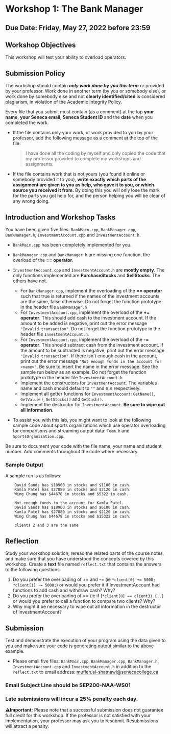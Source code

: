 # Workshop 1: The Bank Manager
## Due Date: Friday, May 27, 2022 before 23:59
## Workshop Objectives  
This workshop will test your ability to overload operators.

## Submission Policy
The workshop should contain ***only work done by you this term*** or provided by your professor.  Work done in another term (by you or somebody else), or work done by somebody else and not **clearly identified/cited** is considered plagiarism, in violation of the Academic Integrity Policy.

Every file that you submit must contain (as a comment) at the top **your name**, **your Seneca email**, **Seneca Student ID** and the **date** when you completed the work.

- If the file contains only your work, or work provided to you by your professor, add the following message as a comment at the top of the file:

    > I have done all the coding by myself and only copied the code that my professor provided to complete my workshops and assignments.

- If the file contains work that is not yours (you found it online or somebody provided it to you), **write exactly which parts of the assignment are given to you as help, who gave it to you, or which source you received it from.**  By doing this you will only lose the mark for the parts you got help for, and the person helping you will be clear of any wrong doing.

## Introduction and Workshop Tasks
You have been given five files: `BankMain.cpp`, `BankManager.cpp`, `BankManager.h`, `InvestmentAccount.cpp` and `InvestmentAccount.h`.

- `BankMain.cpp` has been completely implemented for you. 
- `BankManager.cpp` and `BankManager.h` are missing one function, the overload of the **== operator**. 
- `InvestmentAccount.cpp` and `InvestmentAccount.h` are **mostly empty**. The only functions implemented are **PurchaseStocks** and **SellStocks**. The others have not.


	- For `BankManager.cpp`, implement the overloading of the **== operator** such that true is returned if the names of the investment accounts are the same, false otherwise. Do not forget the function prototype in the header file `BankManager.h`
	- For `InvestmentAccount.cpp`, implement the overload of the **+= operator**. This should add cash to the investment account. If the amount to be added is negative, print out the error message `"Invalid transaction"`. Do not forget the function prototype in the header file `InvestmentAccount.h`.
	- For `InvestmentAccount.cpp`, implement the overload of the **-= operator**. This should subtract cash from the investment account. If the amount to be subtracted is negative, print out the error message `"Invalid transaction"`. If there isn't enough cash in the account, print out the error message `"Not enough funds in the account for <name>"`. Be sure to insert the name in the error message. See the sample run below as an example. Do not forget the function prototype in the header file `InvestmentAccount.h`
	- Implement the constructors for `InvestmentAccount`. The variables name and cash should default to `""` and `0.0` respectively.
	- Implement all getter functions for `InvestmentAccount`: `GetName()`, `GetValue()`, `GetStocks()` and `GetCash()`.
	- Implement the destructor for `InvestmentAccount`. **Be sure to wipe out all information**.

- To assist you with this lab, you might want to look at the following sample code about sports organizations which use operator overloading for comparisons and streaming output data: `Team.h` and `SportsOrganization.cpp`.

Be sure to document your code with the file name, your name and student number. Add comments throughout the code where necessary.


### Sample Output
A sample run is as follows:
```
    David Sands has $18900 in stocks and $1100 in cash.
    Kamla Patel has $27880 in stocks and $2120 in cash.
    Wing Chung has $44678 in stocks and $5322 in cash.
    
    Not enough funds in the account for Kamla Patel.
    David Sands has $18900 in stocks and $6100 in cash.
    Kamla Patel has $27880 in stocks and $2120 in cash.
    Wing Chung has $44678 in stocks and $15322 in cash.
    
    clients 2 and 3 are the same
```
## Reflection
Study your workshop solution, reread the related parts of the course notes, and make sure that you have understood the concepts covered by this workshop.
Create a **text** file named `reflect.txt` that contains the answers to the following questions 

1. Do you prefer the overloading of += and -= (ie `*client[0] += 5000;` `*client[1] -= 5000;`) or would you prefer it if InvestmentAccount had functions to add cash and withdraw cash? Why?
2.	Do you prefer the overloading of == (ie if (`*client[0] == client3) {..}` or would you prefer to call a function to compare two clients? Why?
3.	Why might it be necessary to wipe out all information in the destructor of InvestmentAccount?


## Submission

Test and demonstrate the execution of your program using the data given to you and make sure your code is generating output similar to the above example.



- Please email five files: `BankMain.cpp`, `BankManager.cpp`, `BankManager.h`, `InvestmentAccount.cpp` and `InvestmentAccount.h` in addition to the `reflect.txt` to email address: <mufleh.al-shatnawi@senecacollege.ca>

### Email Subject Line should be **SEP200-NAA-WS01**

###  **Late submissions will incur a 25% penalty each day.**

**:warning:Important:** Please note that a successful submission does not guarantee full credit for this workshop. If the professor is not satisfied with your implementation, your professor may ask you to resubmit. Resubmissions will attract a penalty.

